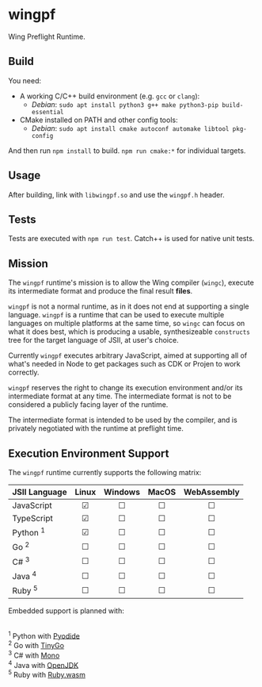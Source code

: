 # wingpf

Wing Preflight Runtime.

## Build

You need:

- A working C/C++ build environment (e.g. `gcc` or `clang`):
  - _Debian_: `sudo apt install python3 g++ make python3-pip build-essential`
- CMake installed on PATH and other config tools:
  - _Debian_: `sudo apt install cmake autoconf automake libtool pkg-config`

And then run `npm install` to build. `npm run cmake:*` for individual targets.

## Usage

After building, link with `libwingpf.so` and use the `wingpf.h` header.

## Tests

Tests are executed with `npm run test`. Catch++ is used for native unit tests.

## Mission

The `wingpf` runtime's mission is to allow the Wing compiler (`wingc`), execute
its intermediate format and produce the final result **files**.

`wingpf` is not a normal runtime, as in it does not end at supporting a single
language. `wingpf` is a runtime that can be used to execute multiple languages
on multiple platforms at the same time, so `wingc` can focus on what it does
best, which is producing a usable, synthesizeable `constructs` tree for the
target language of JSII, at user's choice.

Currently `wingpf` executes arbitrary JavaScript, aimed at supporting all of
what's needed in Node to get packages such as CDK or Projen to work correctly.

`wingpf` reserves the right to change its execution environment and/or its
intermediate format at any time. The intermediate format is not to be considered
a publicly facing layer of the runtime.

The intermediate format is intended to be used by the compiler, and is privately
negotiated with the runtime at preflight time.

## Execution Environment Support

The `wingpf` runtime currently supports the following matrix:

| JSII Language       |  Linux  | Windows |  MacOS  | WebAssembly |
| :------------------ | :-----: | :-----: | :-----: | :---------: |
| JavaScript          | &#9745; | &#9744; | &#9744; |   &#9744;   |
| TypeScript          | &#9745; | &#9744; | &#9744; |   &#9744;   |
| Python <sup>1</sup> | &#9745; | &#9744; | &#9744; |   &#9744;   |
| Go <sup>2</sup>     | &#9744; | &#9744; | &#9744; |   &#9744;   |
| C# <sup>3</sup>     | &#9744; | &#9744; | &#9744; |   &#9744;   |
| Java <sup>4</sup>   | &#9744; | &#9744; | &#9744; |   &#9744;   |
| Ruby <sup>5</sup>   | &#9744; | &#9744; | &#9744; |   &#9744;   |

Embedded support is planned with:

<br /><sup>1</sup> Python with [Pyodide](https://pyodide.org)
<br /><sup>2</sup> Go with [TinyGo](https://tinygo.org)
<br /><sup>3</sup> C# with [Mono](https://www.mono-project.com)
<br /><sup>4</sup> Java with [OpenJDK](https://github.com/openjdk/jdk)
<br /><sup>5</sup> Ruby with [Ruby.wasm](https://github.com/ruby/ruby.wasm)
